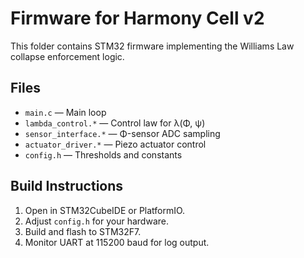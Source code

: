 # Firmware for Harmony Cell v2

This folder contains STM32 firmware implementing the Williams Law collapse enforcement logic.

## Files
- `main.c`              — Main loop
- `lambda_control.*`    — Control law for λ(Φ, ψ)
- `sensor_interface.*`  — Φ-sensor ADC sampling
- `actuator_driver.*`   — Piezo actuator control
- `config.h`            — Thresholds and constants

## Build Instructions
1. Open in STM32CubeIDE or PlatformIO.
2. Adjust `config.h` for your hardware.
3. Build and flash to STM32F7.
4. Monitor UART at 115200 baud for log output.
